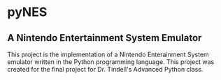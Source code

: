 pyNES
=====
A Nintendo Entertainment System Emulator
----------------------------------------

This project is the implementation of a Nintendo Enterainment System emulator written in the Python programming language. This project was created for the final project for Dr. Tindell's Advanced Python class.